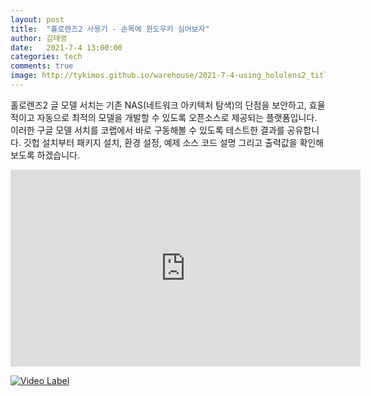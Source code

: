 ```yaml
---
layout: post
title:  "홀로렌즈2 사용기 - 손목에 윈도우키 심어보자"
author: 김태영
date:   2021-7-4 13:00:00
categories: tech
comments: true
image: http://tykimos.github.io/warehouse/2021-7-4-using_hololens2_title.jpeg
---
```

홀로렌즈2 글 모델 서치는 기존 NAS(네트워크 아키텍처 탐색)의 단점을 보안하고, 효율적이고 자동으로 최적의 모델을 개발할 수 있도록 오픈소스로 제공되는 플랫폼입니다. 이러한 구글 모델 서치를 코랩에서 바로 구동해볼 수 있도록 테스트한 결과를 공유합니다. 깃헙 설치부터 패키지 설치, 환경 설정, 예제 소스 코드 설명 그리고 출력값을 확인해보도록 하겠습니다. 


<iframe width="560" height="315" src="https://www.youtube.com/embed/D4Bvyt4eiQk" title="YouTube video player" frameborder="0" allow="accelerometer; autoplay; clipboard-write; encrypted-media; gyroscope; picture-in-picture" allowfullscreen></iframe>


[![Video Label](http://img.youtube.com/vi/D4Bvyt4eiQk/0.jpg)](https://www.youtube.com/embed/D4Bvyt4eiQk)
